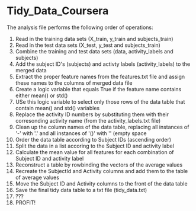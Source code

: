 # Tidy_Data_Coursera

The analysis file performs the following order of operations:

1. Read in the training data sets (X_train, y_train and subjects_train)
2. Read in the test data sets (X_test, y_test and subjects_train)
3. Combine the training and test data sets (data, activity_labels and subjects)
4. Add the subject ID's (subjects) and activty labels (activity_labels) to the merged data
5. Extract the proper feature names from the features.txt file and assign these names to the columns of merged data file
6. Create a logic variable that equals True if the feature name contains either mean() or std()
7. USe this logic variable to select only those rows of the data table that contain mean() and std() variables
8. Replace the activity ID numbers by substituting them with their corresonding activity name (from the activity_labels.txt file)
9. Clean up the column names of the data table, replacing all instances of '-' with '.' and all instances of '()' with '' (empty space
10. Order the data table according to Subject IDs (ascending order)
11. Split the data in a list accoring to the Subject ID and activity label
12. Calculate the mean value for all features for each combination of Subject ID and activity label
13. Reconstruct a table by rowbinding the vectors of the average values
14. Recreate the SubjectId and Activity columns and add them to the table of average values
15. Move the Subject ID and Activity columns to the front of the data table
16. Save the final tidy data table to a txt file (tidy_data.txt)
17.  ???
18.  PROFIT!

